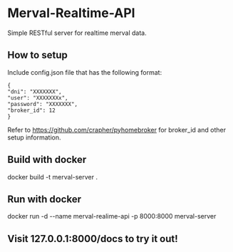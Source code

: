 # Merval-Realtime-API

Simple RESTful server for realtime merval data.

## How to setup

Include config.json file that has the following format:

```
{
"dni": "XXXXXXX",
"user": "XXXXXXXx",
"password": "XXXXXXX",
"broker_id": 12
}
```

Refer to https://github.com/crapher/pyhomebroker for broker_id and other setup information.

## Build with docker

docker build -t merval-server .

## Run with docker

docker run -d --name merval-realime-api -p 8000:8000 merval-server

## Visit 127.0.0.1:8000/docs to try it out!
